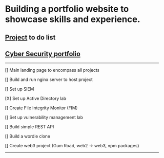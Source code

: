 # Building a portfolio website to showcase skills and experience.
## [Project](https://youtu.be/P9wz0Sted_I) to do list
## [Cyber Security portfolio](https://youtu.be/QdFhR22nXzg?si=cPsj5FbZ5aPeLF0B)
----
[] Main landing page to encompass all projects

[] Build and run nginx server to host project

[] Set up SIEM

[X] Set up Active Directory lab

[] Create File Integrity Monitor (FIM)

[] Set up vulnerability management lab

[] Build simple REST API

[] Build a wordle clone

[] Create web3 project (Gum Road, web2 -> web3, npm packages)

----

